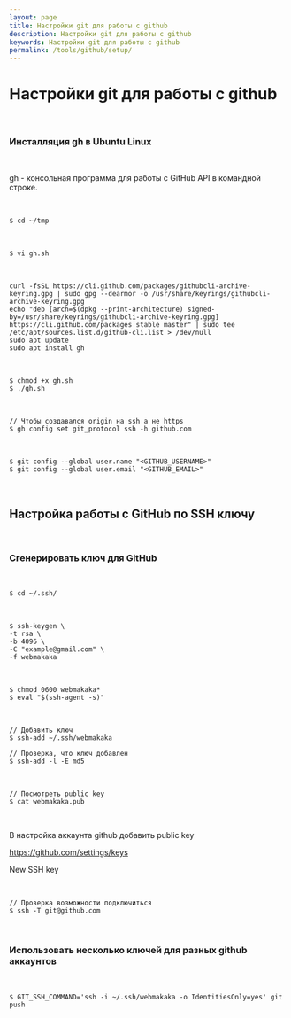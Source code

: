 ```yaml
---
layout: page
title: Настройки git для работы с github
description: Настройки git для работы с github
keywords: Настройки git для работы с github
permalink: /tools/github/setup/
---
```


# Настройки git для работы с github

<br/>

### Инсталляция gh в Ubuntu Linux

<br/>

gh - консольная программа для работы с GitHub API в командной строке.

<br/>

```
$ cd ~/tmp
```

<br/>

```
$ vi gh.sh
```

<br/>

```
curl -fsSL https://cli.github.com/packages/githubcli-archive-keyring.gpg | sudo gpg --dearmor -o /usr/share/keyrings/githubcli-archive-keyring.gpg
echo "deb [arch=$(dpkg --print-architecture) signed-by=/usr/share/keyrings/githubcli-archive-keyring.gpg] https://cli.github.com/packages stable master" | sudo tee /etc/apt/sources.list.d/github-cli.list > /dev/null
sudo apt update
sudo apt install gh
```

<br/>

```
$ chmod +x gh.sh
$ ./gh.sh
```

<br/>

```
// Чтобы создавался origin на ssh а не https
$ gh config set git_protocol ssh -h github.com
```

<br/>

```
$ git config --global user.name "<GITHUB_USERNAME>"
$ git config --global user.email "<GITHUB_EMAIL>"
```

<br/>

## Настройка работы с GitHub по SSH ключу

<br/>

### Сгенерировать ключ для GitHub

<br/>

    $ cd ~/.ssh/

<br/>

    $ ssh-keygen \
    -t rsa \
    -b 4096 \
    -C "example@gmail.com" \
    -f webmakaka

<br/>

    $ chmod 0600 webmakaka*
    $ eval "$(ssh-agent -s)"

<br/>

    // Добавить ключ
    $ ssh-add ~/.ssh/webmakaka

    // Проверка, что ключ добавлен
    $ ssh-add -l -E md5

<br/>

```
// Посмотреть public key
$ cat webmakaka.pub
```

<br/>

В настройка аккаунта github добавить public key

https://github.com/settings/keys

New SSH key

<br/>

```
// Проверка возможности подключиться
$ ssh -T git@github.com
```

<br/>

### Использовать несколько ключей для разных github аккаунтов

<br/>

```
$ GIT_SSH_COMMAND='ssh -i ~/.ssh/webmakaka -o IdentitiesOnly=yes' git push
```

<br/>

<!--

// Страница генерации токена
https://github.com/settings/tokens

-->
